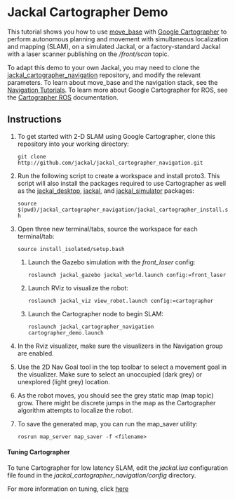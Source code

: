 # Jackal Cartographer Demo

This tutorial shows you how to use [move_base](http://wiki.ros.org/move_base) with [Google Cartographer](https://github.com/googlecartographer) to perform autonomous planning and movement with simultaneous localization and mapping (SLAM), on a simulated Jackal, or a factory-standard Jackal with a laser scanner publishing on the */front/scan* topic.

To adapt this demo to your own Jackal, you may need to clone the [jackal_cartographer_navigation](http://github.com/jackal/jackal_cartographer_navigation.git) repository, and modify the relevant parameters. To learn about move_base and the navigation stack, see the [Navigation Tutorials](http://wiki.ros.org/navigation/Tutorials). To learn more about Google Cartographer for ROS, see the [Cartographer ROS](https://google-cartographer-ros.readthedocs.io/en/latest/) documentation.

## Instructions

  1. To get started with 2-D SLAM using Google Cartographer, clone this repository into your working directory:

     `git clone http://github.com/jackal/jackal_cartographer_navigation.git`

  2. Run the following script to create a workspace and install proto3. This script will also install the packages required to use Cartographer as well as the [jackal_desktop](https://github.com/jackal/jackal_desktop), [jackal](https://github.com/jackal/jackal), and [jackal_simulator](https://github.com/jackal/jackal_simulator) packages:

     `source $(pwd)/jackal_cartographer_navigation/jackal_cartographer_install.sh`

  3. Open three new terminal/tabs, source the workspace for each terminal/tab:

     `source install_isolated/setup.bash`

      1. Launch the Gazebo simulation with the *front_laser* config:

         `roslaunch jackal_gazebo jackal_world.launch config:=front_laser`

      2. Launch RViz to visualize the robot:

         `roslaunch jackal_viz view_robot.launch config:=cartographer`

      3. Launch the Cartographer node to begin SLAM:

         `roslaunch jackal_cartographer_navigation cartographer_demo.launch`

  4. In the Rviz visualizer, make sure the visualizers in the Navigation group are enabled.

  5. Use the 2D Nav Goal tool in the top toolbar to select a movement goal in the visualizer. Make sure to select an unoccupied (dark grey) or unexplored (light grey) location.

  6. As the robot moves, you should see the grey static map (map topic) grow. There might be discrete jumps in the map as the Cartographer algorithm attempts to localize the robot.

  7. To save the generated map, you can run the map_saver utility:

     `rosrun map_server map_saver -f <filename>`

#### Tuning Cartographer

To tune Cartographer for low latency SLAM, edit the *jackal.lua* configuration file found in the *jackal_cartographer_navigation/config* directory.

For more information on tuning, click [here](http://google-cartographer-ros.readthedocs.io/en/latest/tuning.html)
